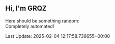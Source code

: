 ## Hi, I'm GRQZ
Here should be something random:  
Completely automated!

Last Update: 2025-02-04 12:17:58.736655+00:00
